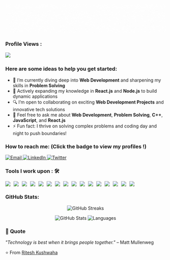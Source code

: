 ![Ritesh Kushwaha](https://github.com/riteshkushwaha7/riteshkushwaha7/blob/main/Hello.gif)  
![Ritesh Kushwaha](https://github.com/riteshkushwaha7/riteshkushwaha7/blob/main/name.gif)

### Profile Views :<br>
  <img src="https://profile-counter.glitch.me/riteshkushwaha7/count.svg" />

### Here are some ideas to help you get started:

- 🔭 I’m currently diving deep into <strong>Web Development</strong> and sharpening my skills in <strong>Problem Solving</strong>
- 🌱 Actively expanding my knowledge in <strong>React.js</strong> and <strong>Node.js</strong> to build dynamic applications
- 🔍 I’m open to collaborating on exciting <strong>Web Development Projects</strong> and innovative tech solutions
- 💬 Feel free to ask me about <strong>Web Development</strong>, <strong>Problem Solving</strong>, <strong>C++</strong>, <strong>JavaScript</strong>, and <strong>React.js</strong>
- ⚡ Fun fact: I thrive on solving complex problems and coding day and night to push boundaries!

### How to reach me: <strong>(Click the badge to view my profiles !)</strong>

<a href="mailto:riteshkushwaha497@gmail.com">
  <img src="https://img.shields.io/badge/email-%23D14836.svg?&style=for-the-badge&logo=gmail&logoColor=white" alt="Email">
</a>
<a href="https://www.linkedin.com/in/riteshkushwaha7">
  <img src="https://img.shields.io/badge/LinkedIn-%230077B5.svg?&style=for-the-badge&logo=linkedin&logoColor=white" alt="LinkedIn">
</a>
<a href="https://twitter.com/cyberrk_">
  <img src="https://img.shields.io/badge/Twitter-%2311ACD4.svg?&style=for-the-badge&logo=twitter&logoColor=white" alt="Twitter">
</a>


### Tools I work upon : 🛠

<div style="display: flex; flex-wrap: wrap; gap: 10px;">
  <img src="https://img.shields.io/badge/c%2B%2B-%2300599C.svg?&style=for-the-badge&logo=c%2B%2B&logoColor=white">
  <img src="https://img.shields.io/badge/python-%2314354C.svg?&style=for-the-badge&logo=python&logoColor=white">
  <img src="https://img.shields.io/badge/javascript-%23323330.svg?&style=for-the-badge&logo=javascript&logoColor=%23F7DF1E">
  <img src="https://img.shields.io/badge/html5-%23E34F26.svg?&style=for-the-badge&logo=html5&logoColor=white">
  <img src="https://img.shields.io/badge/css3-%231572B6.svg?&style=for-the-badge&logo=css3&logoColor=white">
  <img src="https://img.shields.io/badge/react-%2320232a.svg?&style=for-the-badge&logo=react&logoColor=%2361DAFB">
  <img src="https://img.shields.io/badge/node.js-%23339933.svg?&style=for-the-badge&logo=node.js&logoColor=white">
  <img src="https://img.shields.io/badge/git-%23F05033.svg?&style=for-the-badge&logo=git&logoColor=white">
  <img src="https://img.shields.io/badge/Visual%20Studio%20Code-%23007ACC.svg?&style=for-the-badge&logo=visualstudiocode&logoColor=white">
  <img src="https://img.shields.io/badge/VirtualBox-%233D2C8D.svg?&style=for-the-badge&logo=virtualbox&logoColor=white">
  <img src="https://img.shields.io/badge/Kali%20Linux-%23353136.svg?&style=for-the-badge&logo=kalilinux&logoColor=white">
  <img src="https://img.shields.io/badge/Vercel-%23000000.svg?&style=for-the-badge&logo=vercel&logoColor=white">
  <img src="https://img.shields.io/badge/Render-%236167D2.svg?&style=for-the-badge&logo=render&logoColor=white">
  <img src="https://img.shields.io/badge/Canva-%23145F8C.svg?&style=for-the-badge&logo=canva&logoColor=white">
  <img src="https://img.shields.io/badge/Bootstrap-%237B83A0.svg?&style=for-the-badge&logo=bootstrap&logoColor=white">
  <img src="https://img.shields.io/badge/Parrot%20OS-%231F3F60.svg?&style=for-the-badge&logo=parrot&logoColor=white">
</div>


### GitHub Stats:

<p align="center">
  <img src="https://github-readme-streak-stats.herokuapp.com/?user=riteshkushwaha7&theme=radical&fire=FF6010" alt="GitHub Streaks" />
</p>

<p align="center">
  <img src="https://github-readme-stats.vercel.app/api?username=riteshkushwaha7&show_icons=true&theme=radical" alt="GitHub Stats" />
  <img src="https://github-readme-stats.vercel.app/api/top-langs?username=riteshkushwaha7&layout=compact&langs_count=8&theme=radical" alt="Languages" />
</p>

### 🌟 **Quote**
*"Technology is best when it brings people together."* – Matt Mullenweg

⭐️ From [Ritesh Kushwaha](https://github.com/riteshkushwaha7)
